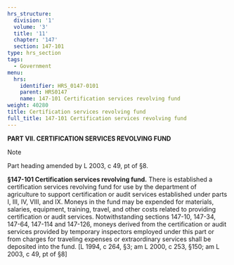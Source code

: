 ```yaml
---
hrs_structure:
  division: '1'
  volume: '3'
  title: '11'
  chapter: '147'
  section: 147-101
type: hrs_section
tags:
  - Government
menu:
  hrs:
    identifier: HRS_0147-0101
    parent: HRS0147
    name: 147-101 Certification services revolving fund
weight: 40280
title: Certification services revolving fund
full_title: 147-101 Certification services revolving fund
---
```

**PART VII. CERTIFICATION SERVICES REVOLVING FUND**

Note

Part heading amended by L 2003, c 49, pt of §8.

**§147-101 Certification services revolving fund.** There is established a certification services revolving fund for use by the department of agriculture to support certification or audit services established under parts I, III, IV, VIII, and IX. Moneys in the fund may be expended for materials, salaries, equipment, training, travel, and other costs related to providing certification or audit services. Notwithstanding sections 147-10, 147-34, 147-64, 147-114 and 147-126, moneys derived from the certification or audit services provided by temporary inspectors employed under this part or from charges for traveling expenses or extraordinary services shall be deposited into the fund. [L 1994, c 264, §3; am L 2000, c 253, §150; am L 2003, c 49, pt of §8]